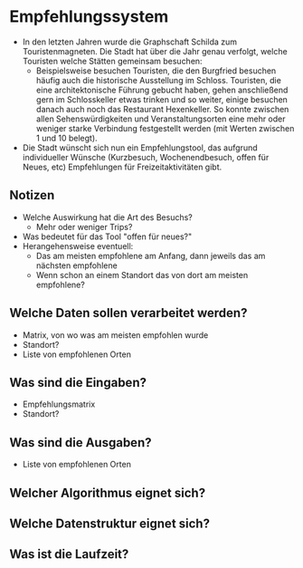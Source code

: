 # Empfehlungssystem

- In den letzten Jahren wurde die Graphschaft Schilda zum Touristenmagneten. Die Stadt hat über die
Jahr genau verfolgt, welche Touristen welche Stätten gemeinsam besuchen:
  - Beispielsweise besuchen Touristen, die den Burgfried besuchen häufig auch die historische
  Ausstellung im Schloss. Touristen, die eine architektonische Führung gebucht haben, gehen
  anschließend gern im Schlosskeller etwas trinken und so weiter, einige besuchen danach auch noch
  das Restaurant Hexenkeller. So konnte zwischen allen Sehenswürdigkeiten und Veranstaltungsorten
  eine mehr oder weniger starke Verbindung festgestellt werden (mit Werten zwischen 1 und 10 belegt).
- Die Stadt wünscht sich nun ein Empfehlungstool, das aufgrund individueller Wünsche (Kurzbesuch,
Wochenendbesuch, offen für Neues, etc) Empfehlungen für Freizeitaktivitäten gibt.


## Notizen

- Welche Auswirkung hat die Art des Besuchs?
  - Mehr oder weniger Trips?
- Was bedeutet für das Tool "offen für neues?"
- Herangehensweise eventuell:
  - Das am meisten empfohlene am Anfang, dann jeweils das am nächsten empfohlene
  - Wenn schon an einem Standort das von dort am meisten empfohlene?

## Welche Daten sollen verarbeitet werden?

- Matrix, von wo was am meisten empfohlen wurde
- Standort?
- Liste von empfohlenen Orten


## Was sind die Eingaben?

- Empfehlungsmatrix
- Standort?

## Was sind die Ausgaben?

- Liste von empfohlenen Orten

## Welcher Algorithmus eignet sich?



## Welche Datenstruktur eignet sich?



## Was ist die Laufzeit?


